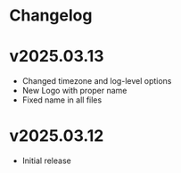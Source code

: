 # Changelog

# v2025.03.13
- Changed timezone and log-level options
- New Logo with proper name
- Fixed name in all files 

# v2025.03.12

- Initial release
